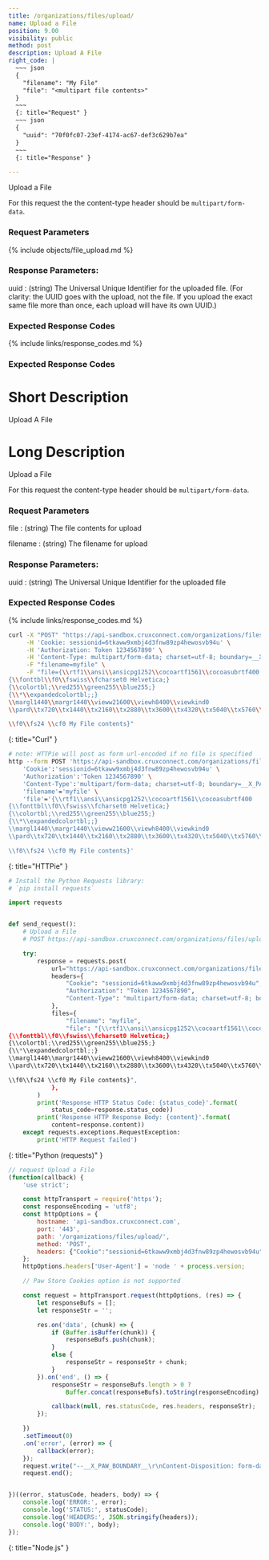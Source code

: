 ```yaml
---
title: /organizations/files/upload/
name: Upload a File
position: 9.00
visibility: public
method: post
description: Upload A File
right_code: |
  ~~~ json
  {
    "filename": "My File"
    "file": "<multipart file contents>"
  }
  ~~~
  {: title="Request" }
  ~~~ json
  {
    "uuid": "70f0fc07-23ef-4174-ac67-def3c629b7ea"
  }
  ~~~
  {: title="Response" }

---
```

Upload a File

For this request the the content-type header should be `multipart/form-data`.

### Request Parameters

{% include objects/file_upload.md %}

### Response Parameters:

uuid
: (string) The Universal Unique Identifier for the uploaded file. (For clarity: the UUID goes with the upload, not the file. If you upload the exact same file more than once, each upload will have its own UUID.)

### Expected Response Codes

{% include links/response_codes.md %}

### Expected Response Codes

# Short Description
Upload A File

# Long Description
Upload a File

For this request the content-type header should be `multipart/form-data`.

### Request Parameters

file
: (string) The file contents for upload

filename
: (string) The filename for upload

### Response Parameters:

uuid
: (string) The Universal Unique Identifier for the uploaded file

### Expected Response Codes

{% include links/response_codes.md %}


~~~ bash
curl -X "POST" "https://api-sandbox.cruxconnect.com/organizations/files/upload/" \
     -H 'Cookie: sessionid=6tkaww9xmbj4d3fnw89zp4hewosvb94u' \
     -H 'Authorization: Token 1234567890' \
     -H 'Content-Type: multipart/form-data; charset=utf-8; boundary=__X_PAW_BOUNDARY__' \
     -F "filename=myfile" \
     -F "file={\\rtf1\\ansi\\ansicpg1252\\cocoartf1561\\cocoasubrtf400
{\\fonttbl\\f0\\fswiss\\fcharset0 Helvetica;}
{\\colortbl;\\red255\\green255\\blue255;}
{\\*\\expandedcolortbl;;}
\\margl1440\\margr1440\\vieww21600\\viewh8400\\viewkind0
\\pard\\tx720\\tx1440\\tx2160\\tx2880\\tx3600\\tx4320\\tx5040\\tx5760\\tx6480\\tx7200\\tx7920\\tx8640\\pardirnatural\\partightenfactor0

\\f0\\fs24 \\cf0 My File contents}"

~~~
{: title="Curl" }

~~~ bash
# note: HTTPie will post as form url-encoded if no file is specified
http --form POST 'https://api-sandbox.cruxconnect.com/organizations/files/upload/' \
    'Cookie':'sessionid=6tkaww9xmbj4d3fnw89zp4hewosvb94u' \
    'Authorization':'Token 1234567890' \
    'Content-Type':'multipart/form-data; charset=utf-8; boundary=__X_PAW_BOUNDARY__' \
    'filename'='myfile' \
    'file'='{\\rtf1\\ansi\\ansicpg1252\\cocoartf1561\\cocoasubrtf400
{\\fonttbl\\f0\\fswiss\\fcharset0 Helvetica;}
{\\colortbl;\\red255\\green255\\blue255;}
{\\*\\expandedcolortbl;;}
\\margl1440\\margr1440\\vieww21600\\viewh8400\\viewkind0
\\pard\\tx720\\tx1440\\tx2160\\tx2880\\tx3600\\tx4320\\tx5040\\tx5760\\tx6480\\tx7200\\tx7920\\tx8640\\pardirnatural\\partightenfactor0

\\f0\\fs24 \\cf0 My File contents}'

~~~
{: title="HTTPie" }

~~~ python
# Install the Python Requests library:
# `pip install requests`

import requests


def send_request():
    # Upload a File
    # POST https://api-sandbox.cruxconnect.com/organizations/files/upload/

    try:
        response = requests.post(
            url="https://api-sandbox.cruxconnect.com/organizations/files/upload/",
            headers={
                "Cookie": "sessionid=6tkaww9xmbj4d3fnw89zp4hewosvb94u",
                "Authorization": "Token 1234567890",
                "Content-Type": "multipart/form-data; charset=utf-8; boundary=__X_PAW_BOUNDARY__",
            },
            files={
                "filename": "myfile",
                "file": "{\\rtf1\\ansi\\ansicpg1252\\cocoartf1561\\cocoasubrtf400
{\\fonttbl\\f0\\fswiss\\fcharset0 Helvetica;}
{\\colortbl;\\red255\\green255\\blue255;}
{\\*\\expandedcolortbl;;}
\\margl1440\\margr1440\\vieww21600\\viewh8400\\viewkind0
\\pard\\tx720\\tx1440\\tx2160\\tx2880\\tx3600\\tx4320\\tx5040\\tx5760\\tx6480\\tx7200\\tx7920\\tx8640\\pardirnatural\\partightenfactor0

\\f0\\fs24 \\cf0 My File contents}",
            },
        )
        print('Response HTTP Status Code: {status_code}'.format(
            status_code=response.status_code))
        print('Response HTTP Response Body: {content}'.format(
            content=response.content))
    except requests.exceptions.RequestException:
        print('HTTP Request failed')

~~~
{: title="Python (requests)" }

~~~ javascript
// request Upload a File
(function(callback) {
    'use strict';

    const httpTransport = require('https');
    const responseEncoding = 'utf8';
    const httpOptions = {
        hostname: 'api-sandbox.cruxconnect.com',
        port: '443',
        path: '/organizations/files/upload/',
        method: 'POST',
        headers: {"Cookie":"sessionid=6tkaww9xmbj4d3fnw89zp4hewosvb94u","Authorization":"Token 1234567890","Content-Type":"multipart/form-data; charset=utf-8; boundary=__X_PAW_BOUNDARY__"}
    };
    httpOptions.headers['User-Agent'] = 'node ' + process.version;

    // Paw Store Cookies option is not supported

    const request = httpTransport.request(httpOptions, (res) => {
        let responseBufs = [];
        let responseStr = '';

        res.on('data', (chunk) => {
            if (Buffer.isBuffer(chunk)) {
                responseBufs.push(chunk);
            }
            else {
                responseStr = responseStr + chunk;
            }
        }).on('end', () => {
            responseStr = responseBufs.length > 0 ?
                Buffer.concat(responseBufs).toString(responseEncoding) : responseStr;

            callback(null, res.statusCode, res.headers, responseStr);
        });

    })
    .setTimeout(0)
    .on('error', (error) => {
        callback(error);
    });
    request.write("--__X_PAW_BOUNDARY__\r\nContent-Disposition: form-data; name=\"filename\"\r\n\r\nmyfile\r\n--__X_PAW_BOUNDARY__\r\nContent-Disposition: form-data; name=\"file\"; filename=\"MyFile.rtf\"\r\nContent-Type: text/rtf\r\n\r\n{\\rtf1\\ansi\\ansicpg1252\\cocoartf1561\\cocoasubrtf400\n{\\fonttbl\\f0\\fswiss\\fcharset0 Helvetica;}\n{\\colortbl;\\red255\\green255\\blue255;}\n{\\*\\expandedcolortbl;;}\n\\margl1440\\margr1440\\vieww21600\\viewh8400\\viewkind0\n\\pard\\tx720\\tx1440\\tx2160\\tx2880\\tx3600\\tx4320\\tx5040\\tx5760\\tx6480\\tx7200\\tx7920\\tx8640\\pardirnatural\\partightenfactor0\n\n\\f0\\fs24 \\cf0 My File contents}\r\n--__X_PAW_BOUNDARY__--\r\n")
    request.end();


})((error, statusCode, headers, body) => {
    console.log('ERROR:', error);
    console.log('STATUS:', statusCode);
    console.log('HEADERS:', JSON.stringify(headers));
    console.log('BODY:', body);
});

~~~
{: title="Node.js" }
